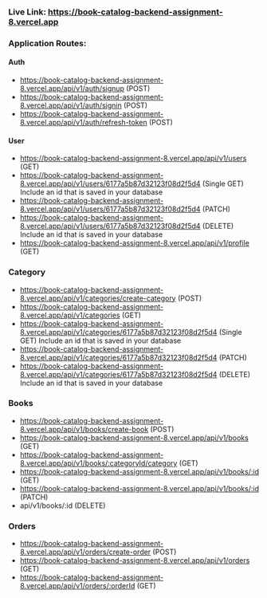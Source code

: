 ### Live Link: https://book-catalog-backend-assignment-8.vercel.app

### Application Routes:

#### Auth

- https://book-catalog-backend-assignment-8.vercel.app/api/v1/auth/signup (POST)
- https://book-catalog-backend-assignment-8.vercel.app/api/v1/auth/signin (POST)
- https://book-catalog-backend-assignment-8.vercel.app/api/v1/auth/refresh-token (POST)

#### User

- https://book-catalog-backend-assignment-8.vercel.app/api/v1/users (GET)
- https://book-catalog-backend-assignment-8.vercel.app/api/v1/users/6177a5b87d32123f08d2f5d4 (Single GET) Include an id that is saved in your database
- https://book-catalog-backend-assignment-8.vercel.app/api/v1/users/6177a5b87d32123f08d2f5d4 (PATCH)
- https://book-catalog-backend-assignment-8.vercel.app/api/v1/users/6177a5b87d32123f08d2f5d4 (DELETE) Include an id that is saved in your database
- https://book-catalog-backend-assignment-8.vercel.app/api/v1/profile (GET)

### Category

- https://book-catalog-backend-assignment-8.vercel.app/api/v1/categories/create-category (POST)
- https://book-catalog-backend-assignment-8.vercel.app/api/v1/categories (GET)
- https://book-catalog-backend-assignment-8.vercel.app/api/v1/categories/6177a5b87d32123f08d2f5d4 (Single GET) Include an id that is saved in your database
- https://book-catalog-backend-assignment-8.vercel.app/api/v1/categories/6177a5b87d32123f08d2f5d4 (PATCH)
- https://book-catalog-backend-assignment-8.vercel.app/api/v1/categories/6177a5b87d32123f08d2f5d4 (DELETE) Include an id that is saved in your database

### Books

- https://book-catalog-backend-assignment-8.vercel.app/api/v1/books/create-book (POST)
- https://book-catalog-backend-assignment-8.vercel.app/api/v1/books (GET)
- https://book-catalog-backend-assignment-8.vercel.app/api/v1/books/:categoryId/category (GET)
- https://book-catalog-backend-assignment-8.vercel.app/api/v1/books/:id (GET)
- https://book-catalog-backend-assignment-8.vercel.app/api/v1/books/:id (PATCH)
- api/v1/books/:id (DELETE)

### Orders

- https://book-catalog-backend-assignment-8.vercel.app/api/v1/orders/create-order (POST)
- https://book-catalog-backend-assignment-8.vercel.app/api/v1/orders (GET)
- https://book-catalog-backend-assignment-8.vercel.app/api/v1/orders/:orderId (GET)
